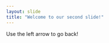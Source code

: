 ```yaml
---
layout: slide
title: "Welcome to our second slide!"
---
```

<Added random text>
Use the left arrow to go back!
